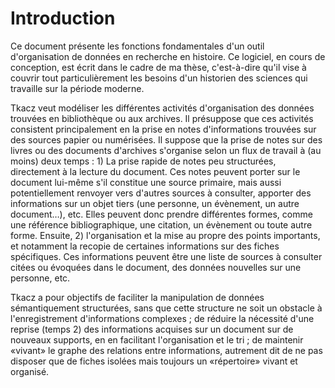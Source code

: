 # Introduction

Ce document présente les fonctions fondamentales d'un outil d'organisation
de données en recherche en histoire. Ce logiciel, en cours de conception,
est écrit dans le cadre de ma thèse, c'est-à-dire qu'il vise à couvrir
tout particulièrement les besoins d'un historien des sciences qui
travaille sur la période moderne.

Tkacz veut modéliser les différentes activités d'organisation des
données trouvées en bibliothèque ou aux archives. Il présuppose que
ces activités consistent principalement en la prise en notes d'informations
trouvées sur des sources papier ou numérisées. Il suppose que la prise
de notes sur des livres ou des documents d'archives s'organise selon
un flux de travail à (au moins) deux temps : 1) La prise rapide de
notes peu structurées, directement à la lecture du document. Ces notes
peuvent porter sur le document lui-même s'il constitue une source
primaire, mais aussi potentiellement renvoyer vers d'autres sources
à consulter, apporter des informations sur un objet tiers (une personne,
un évènement, un autre document…), etc. Elles peuvent donc prendre
différentes formes, comme une référence bibliographique, une citation,
un évènement ou toute autre forme. Ensuite, 2) l'organisation et la
mise au propre des points importants, et notamment la recopie de certaines
informations sur des fiches spécifiques. Ces informations peuvent
être une liste de sources à consulter citées ou évoquées dans le document,
des données nouvelles sur une personne, etc.

Tkacz a pour objectifs de faciliter la manipulation de données sémantiquement structurées,
sans que cette structure ne soit un obstacle à l'enregistrement d'informations
complexes ; 
de réduire la nécessité d'une reprise (temps 2) des informations acquises
sur un document sur de nouveaux supports, en en facilitant l'organisation et le tri ; 
de maintenir «vivant» le graphe des relations entre informations, autrement
dit de ne pas disposer que de fiches isolées mais toujours un «répertoire»
vivant et organisé.